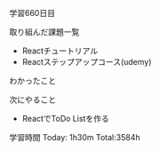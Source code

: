 学習660日目

取り組んだ課題一覧

- Reactチュートリアル
- Reactステップアップコース(udemy)


わかったこと

次にやること

- ReactでToDo Listを作る

学習時間 Today: 1h30m Total:3584h